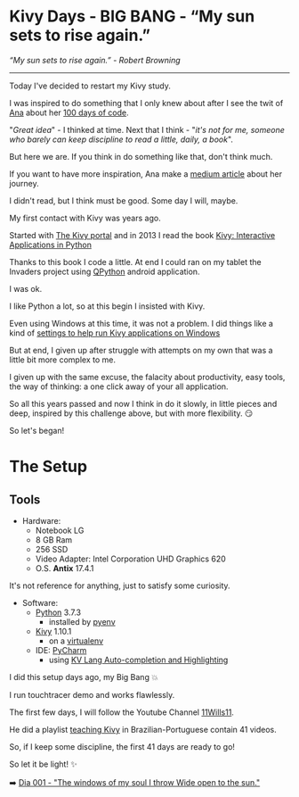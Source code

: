 # Kivy Days - BIG BANG - “My sun sets to rise again.” 

_“My sun sets to rise again.” - Robert Browning_


----


Today I've decided to restart my Kivy study.

I was inspired to do something that I only knew about after I see the twit of [Ana](https://twitter.com/ananoterminal/status/1116141708520185857) about her [100 days of code](https://www.100daysofcode.com/).

"_Great idea_" - I thinked at time. Next that I think - "_it's not for me, someone who barely can keep discipline to read a little, daily, a book_".

But here we are. If you think in do something like that, don't think much.

If you want to have more inspiration, Ana make a [medium article](https://medium.com/ananoterminal/week-01-100-days-of-code-f1500348e003) about her journey.

I didn't read, but I think must be good. Some day I will, maybe.

My first contact with Kivy was years ago.

Started with [The Kivy portal](https://kivy.org/) and in 2013 I read the book [Kivy: Interactive Applications in Python](https://www.packtpub.com/application-development/kivy-interactive-applications-python)

Thanks to this book I code a little. At end I could ran on my tablet the Invaders project using [QPython](https://play.google.com/store/apps/details?id=org.qpython.qpy) android application.

I was ok. 

I like Python a lot, so at this begin I insisted with Kivy.

Even using Windows at this time, it was not a problem. I did things like a kind of [settings to help run Kivy applications on Windows](https://pastebin.com/8HtCWMJR)

But at end, I given up after struggle with attempts  on my own that was a little bit more complex to me.

I given up with the same excuse, the falacity about productivity, easy tools, the way of thinking: a one click away of your all application.

So all this years passed and now I think in do it slowly, in little pieces and deep, inspired by this challenge above, but with more flexibility. :smirk:

So let's began!


# The Setup

## Tools

- Hardware:
  - Notebook LG
  - 8 GB Ram
  - 256 SSD
  - Video Adapter: Intel Corporation UHD Graphics 620
  - O.S. **Antix** 17.4.1 

It's not reference for anything, just to satisfy some curiosity.

- Software:
  - [Python](https://www.python.org/) 3.7.3
    - installed by [pyenv](https://github.com/pyenv/pyenv)
  - [Kivy](https://kivy.org/) 1.10.1
    - on a [virtualenv](https://github.com/pyenv/pyenv-virtualenv)
  - IDE: [PyCharm](https://www.jetbrains.com/pycharm/)
    - using [KV Lang Auto-completion and Highlighting](https://github.com/kivy/kivy/wiki/Setting-Up-Kivy-with-various-popular-IDE's#kv-lang-auto-completion-and-highlighting)

I did this setup days ago, my Big Bang :boom:

I run touchtracer demo and works flawlessly.

The first few days, I will follow the Youtube Channel [11Wills11](https://www.youtube.com/channel/UCjxrE6D_P9X_HnSW2mpw1BQ).

He did a playlist [teaching Kivy](https://www.youtube.com/playlist?list=PLsMpSZTgkF5AV1FmALMgW8W-TvrfR3nrs) in Brazilian-Portuguese contain 41 videos.

So, if I keep some discipline, the first 41 days are ready to go!

So let it be light! :sparkles:


:arrow_right: [Dia 001 - "The windows of my soul I throw Wide open to the sun."](days/001.md)